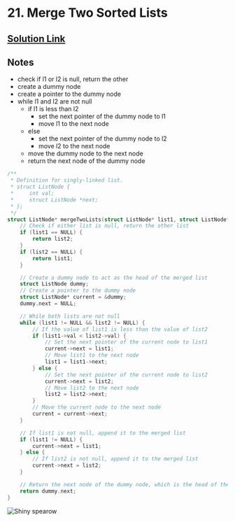 # 21. Merge Two Sorted Lists

## [Solution Link](https://leetcode.com/submissions/detail/1489991059/)

## Notes

- check if l1 or l2 is null, return the other
- create a dummy node
- create a pointer to the dummy node
- while l1 and l2 are not null
  - if l1 is less than l2
    - set the next pointer of the dummy node to l1
    - move l1 to the next node
  - else
    - set the next pointer of the dummy node to l2
    - move l2 to the next node
  - move the dummy node to the next node
  - return the next node of the dummy node

```c
/**
 * Definition for singly-linked list.
 * struct ListNode {
 *     int val;
 *     struct ListNode *next;
 * };
 */
struct ListNode* mergeTwoLists(struct ListNode* list1, struct ListNode* list2) {
    // Check if either list is null, return the other list
    if (list1 == NULL) {
        return list2;
    }
    if (list2 == NULL) {
        return list1;
    }

    // Create a dummy node to act as the head of the merged list
    struct ListNode dummy;
    // Create a pointer to the dummy node
    struct ListNode* current = &dummy;
    dummy.next = NULL;

    // While both lists are not null
    while (list1 != NULL && list2 != NULL) {
        // If the value of list1 is less than the value of list2
        if (list1->val < list2->val) {
            // Set the next pointer of the current node to list1
            current->next = list1;
            // Move list1 to the next node
            list1 = list1->next;
        } else {
            // Set the next pointer of the current node to list2
            current->next = list2;
            // Move list2 to the next node
            list2 = list2->next;
        }
        // Move the current node to the next node
        current = current->next;
    }

    // If list1 is not null, append it to the merged list
    if (list1 != NULL) {
        current->next = list1;
    } else {
        // If list2 is not null, append it to the merged list
        current->next = list2;
    }

    // Return the next node of the dummy node, which is the head of the merged list
    return dummy.next;
}
```

![Shiny spearow](https://projectpokemon.org/images/shiny-sprite/spearow.gif)

